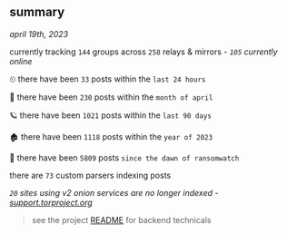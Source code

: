
## summary
_april 19th, 2023_

currently tracking `144` groups across `258` relays & mirrors - _`105` currently online_

⏲ there have been `33` posts within the `last 24 hours`

🦈 there have been `230` posts within the `month of april`

🪐 there have been `1021` posts within the `last 90 days`

🏚 there have been `1118` posts within the `year of 2023`

🦕 there have been `5809` posts `since the dawn of ransomwatch`

there are `73` custom parsers indexing posts

_`20` sites using v2 onion services are no longer indexed - [support.torproject.org](https://support.torproject.org/onionservices/v2-deprecation/)_

> see the project [README](https://github.com/joshhighet/ransomwatch#ransomwatch--) for backend technicals
